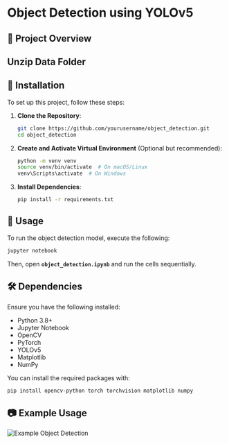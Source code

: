 # Object Detection using YOLOv5

## 📌 Project Overview
## **Unzip Data Folder**

## 🔧 Installation
To set up this project, follow these steps:

1. **Clone the Repository**:
    ```bash
    git clone https://github.com/yourusername/object_detection.git
    cd object_detection
    ```

2. **Create and Activate Virtual Environment** (Optional but recommended):
    ```bash
    python -m venv venv
    source venv/bin/activate  # On macOS/Linux
    venv\Scripts\activate  # On Windows
    ```

3. **Install Dependencies**:
    ```bash
    pip install -r requirements.txt
    ```

## 🚀 Usage
To run the object detection model, execute the following:

```bash
jupyter notebook
```
Then, open **`object_detection.ipynb`** and run the cells sequentially.

## 🛠 Dependencies
Ensure you have the following installed:

- Python 3.8+
- Jupyter Notebook
- OpenCV
- PyTorch
- YOLOv5
- Matplotlib
- NumPy

You can install the required packages with:

```bash
pip install opencv-python torch torchvision matplotlib numpy
```

## 📷 Example Usage
![Example Object Detection](example_output.png)

